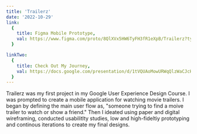 ```yaml
---
title: 'Trailerz'
date: '2022-10-29'
link:
  {
    title: Figma Mobile Prototype,
    val: https://www.figma.com/proto/8QlXVx5HW6TyFH3fR1eXpB/Trailerz?type=design&node-id=57-3&t=UsJas5UryOts68BH-1&scaling=scale-down&page-id=57%3A2&starting-point-node-id=57%3A3&mode=design,
  }

linkTwo:
  {
    title: Check Out My Journey,
    val: https://docs.google.com/presentation/d/1tVQUAoMowURWqQlzWaCJcHiernz1sh457sQRFLRETvk/edit?usp=sharing,
  }
---
```


Trailerz was my first project in my Google User Experience Design Course. I was prompted to create a mobile application for watching movie trailers. I began by defining the main user flow as, "someone trying to find a moive trailer to watch or show a friend." Then I ideated using paper and digital wireframing, conducted usabilitlty studies, low and high-fideltiy prototyping and continous iterations to create my final designs.
